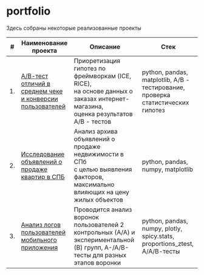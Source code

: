 # portfolio


Здесь собраны некоторые реализованные проекты

| #    | Наименование проекта                | Описание                                                     | Стек                                                         |
| ---- | ------------------------------------------------------------ | ------------------------------------------------------------ | ------------------------------------------------------------ |
| 1.   | [А/В-тест отличий в среднем чеке и конверсии пользователей](https://github.com/hksoda/portfolio/tree/main/Project1)| Приоретизация гипотез по фреймворкам (ICE, RICE), <br/> на основе данных о заказах интернет-магазина, <br/> оценка результатов A/B - тестов | python, pandas, matplotlib, A/B - тестирование, проверка статистических гипотез       |
| 2.   | [Исследование объявлений о продаже квартир в СПБ](https://github.com/hksoda/portfolio/tree/main/Research_real_estate)| Анализ архива <br/> объявлений о продаже <br/> недвижимости в СПб <br/> с целью выявления факторов, максимально влияющих на цену <br/> жилых объектов | python, pandas, numpy, matplotlib |
| 3.   | [Анализ логов пользователей мобильного приложения](https://github.com/hksoda/portfolio/tree/main/Logs_mobile_app) | Проводится анализ воронок пользователей 2 контрольных (А/А) и экспериментальной (В) групп,  А-/А/В-тесты для разных этапов воронки| python, pandas, numpy, plotly, spicy.stats, proportions_ztest, А/А/В-тесты  |

